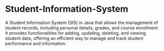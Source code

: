 # Student-Information-System
A Student Information System (SIS) in Java that allows the management of student records, including personal details, grades, and course enrollment. It provides functionalities for adding, updating, deleting, and viewing student data, offering an efficient way to manage and track student performance and information.
